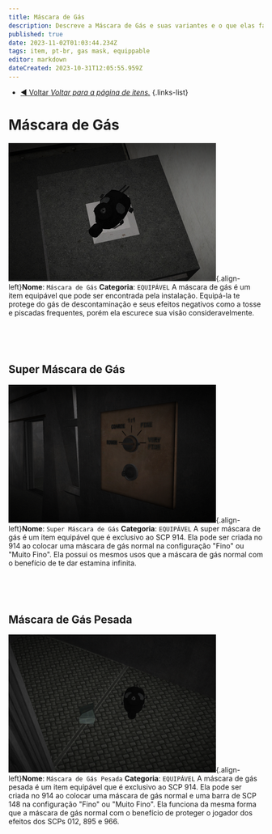 ```yaml
---
title: Máscara de Gás
description: Descreve a Máscara de Gás e suas variantes e o que elas fazem no jogo.
published: true
date: 2023-11-02T01:03:44.234Z
tags: item, pt-br, gas mask, equippable
editor: markdown
dateCreated: 2023-10-31T12:05:55.959Z
---
```


- [:arrow_backward: Voltar *Voltar para a página de itens.*](/game/items#itens)
{.links-list}
# Máscara de Gás
![gasmask.wiki.png](/images/items/gasmask.wiki.png){.align-left}**Nome**: `Máscara de Gás`
**Categoria**: `EQUIPÁVEL`
A máscara de gás é um item equipável que pode ser encontrada pela
instalação. Equipá-la te protege do gás de descontaminação e seus
efeitos negativos como a tosse e piscadas frequentes, porém ela
escurece sua visão consideravelmente.
⠀

⠀
‎ 

‎ 

## Super Máscara de Gás
![gasmask.super.wiki.fixed.png](/images/items/gasmask.super.wiki.fixed.png){.align-left}**Nome**: `Super Máscara de Gás`
**Categoria**: `EQUIPÁVEL`
A super máscara de gás é um item equipável que é exclusivo ao SCP
914. Ela pode ser criada no 914 ao colocar uma máscara de gás
normal na configuração "Fino" ou "Muito Fino". Ela possui os
mesmos usos que a máscara de gás normal com o benefício de te dar
estamina infinita.

‎ 

‎ 
⠀

## Máscara de Gás Pesada
![gasmask.heavy.wiki.png](/images/items/gasmask.heavy.wiki.png){.align-left}**Nome**: `Máscara de Gás Pesada`
**Categoria**: `EQUIPÁVEL`
A máscara de gás pesada é um item equipável que é exclusivo ao SCP
914. Ela pode ser criada no 914 ao colocar uma máscara de gás
normal e uma barra de SCP 148 na configuração "Fino" ou "Muito Fino".
Ela funciona da mesma forma que a máscara de gás normal com o benefício
de proteger o jogador dos efeitos dos SCPs 012, 895 e 966.
